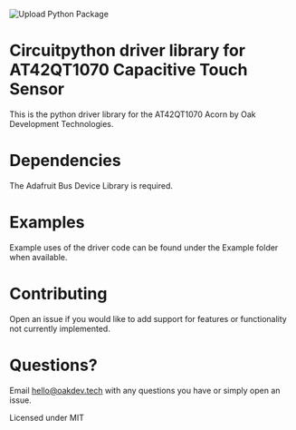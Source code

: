 ![Upload Python Package](https://github.com/skerr92/at42qt-acorn-python/workflows/Upload%20Python%20Package/badge.svg)
# Circuitpython driver library for AT42QT1070 Capacitive Touch Sensor

This is the python driver library for the AT42QT1070 Acorn by Oak Development Technologies.

# Dependencies

The Adafruit Bus Device Library is required.

# Examples

Example uses of the driver code can be found under the Example folder when available.

# Contributing

Open an issue if you would like to add support for features or functionality not currently implemented.

# Questions?

Email hello@oakdev.tech with any questions you have or simply open an issue.

Licensed under MIT
